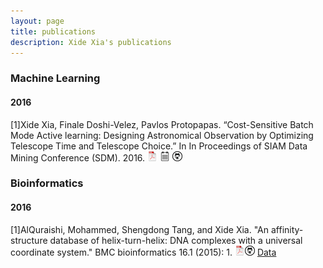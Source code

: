 ```yaml
---
layout: page
title: publications
description: Xide Xia's publications
---
```



### <a name="Machine Learning"></a>Machine Learning
#### 2016
[1]Xide Xia, Finale Doshi-Velez, Pavlos Protopapas. “Cost-Sensitive Batch Mode Active learning: Designing Astronomical Observation by Optimizing Telescope Time and Telescope Choice.” In In Proceedings of SIAM Data Mining Conference (SDM). 2016. [![pdf](icons16/pdf-icon.png)](http://scholar.harvard.edu/files/xidexia/files/cbal_sdm16.pdf?m=1454015519) [![pdf w/notes](icons16/notes-icon.png)](http://scholar.harvard.edu/files/xidexia/files/cbal.pdf?m=1454015422) [![github](icons16/github-icon.png)](https://github.com/AlQuraishiLab/hth-dna-db)




### <a name="Bioinformatics"></a>Bioinformatics
#### 2016
[1]AlQuraishi, Mohammed, Shengdong Tang, and Xide Xia. "An affinity-structure database of helix-turn-helix: DNA complexes with a universal coordinate system." BMC bioinformatics 16.1 (2015): 1. [![pdf](icons16/pdf-icon.png)](http://bmcbioinformatics.biomedcentral.com/articles/10.1186/s12859-015-0819-2)[![github](icons16/github-icon.png)](https://github.com/xidexia/Active-learning) [Data](http://staging.proteindna.hms.harvard.edu/)
